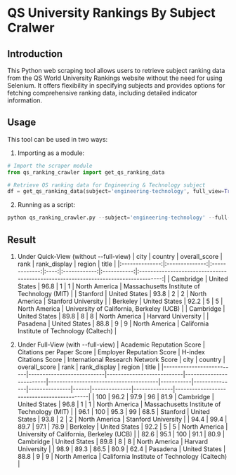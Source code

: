 # QS University Rankings By Subject Cralwer

## Introduction
This Python web scraping tool allows users to retrieve subject ranking data from the QS World University Rankings website without the need for using Selenium. It offers flexibility in specifying subjects and provides options for fetching comprehensive ranking data, including detailed indicator information.


## Usage
This tool can be used in two ways:

1. Importing as a module:

```python
# Import the scraper module
from qs_ranking_crawler import get_qs_ranking_data

# Retrieve QS ranking data for Engineering & Technology subject
df = get_qs_ranking_data(subject='engineering-technology', full_view=True)
```

2. Running as a script:
```python
python qs_ranking_crawler.py --subject='engineering-technology' --full-view      
```

## Result
1. Under Quick-View (without --full-view)
 |      city      |     country    | overall_score | rank | rank_display |   region    |                                        title                                       |
|:--------------:|:--------------:|:-------------:|:----:|:------------:|:-----------:|:----------------------------------------------------------------------------------:|
|   Cambridge    | United States  |      96.8     |  1   |      1       | North America |                               Massachusetts Institute of Technology (MIT)                                |
|    Stanford    | United States  |      93.8     |  2   |      2       | North America |                                        Stanford University                                        |
|    Berkeley    | United States  |      92.2     |  5   |      5       | North America |                          University of California, Berkeley (UCB)                          |
|   Cambridge    | United States  |      89.8     |  8   |      8       | North America |                                            Harvard University                                            |
|   Pasadena     | United States  |      88.8     |  9   |      9       | North America |                            California Institute of Technology (Caltech)                           |
 
2. Under Full-View (with --full-view)
| Academic Reputation Score | Citations per Paper Score | Employer Reputation Score | H-index Citations Score | International Research Network Score | city      | country       | overall_score | rank | rank_display | region       | title                                     |
|--------------------------|---------------------------|---------------------------|-------------------------|---------------------------------------|-----------|---------------|---------------|------|--------------|--------------|-------------------------------------------|
| 100                      | 96.2                      | 97.9                      | 96                      | 81.9                                  | Cambridge | United States | 96.8          | 1    | 1            | North America | Massachusetts Institute of Technology (MIT) |
| 96.1                     | 100                       | 95.3                      | 99                      | 68.5                                  | Stanford  | United States | 93.8          | 2    | 2            | North America | Stanford University                        |
| 94.4                     | 99.4                      | 89.7                      | 97.1                    | 78.9                                  | Berkeley  | United States | 92.2          | 5    | 5            | North America | University of California, Berkeley (UCB)   |
| 82.6                     | 95.1                      | 100                       | 91.1                    | 80.9                                  | Cambridge | United States | 89.8          | 8    | 8            | North America | Harvard University                         |
| 98.9                     | 89.3                      | 86.5                      | 80.9                    | 62.4                                  | Pasadena  | United States | 88.8          | 9    | 9            | North America | California Institute of Technology (Caltech) |


